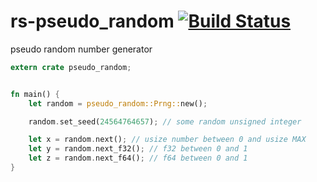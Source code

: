 rs-pseudo_random [![Build Status](https://travis-ci.org/nathanfaucett/rs-pseudo_random.svg?branch=master)](https://travis-ci.org/nathanfaucett/rs-pseudo_random)
=====
pseudo random number generator

```rust
extern crate pseudo_random;


fn main() {
    let random = pseudo_random::Prng::new();

    random.set_seed(24564764657); // some random unsigned integer

    let x = random.next(); // usize number between 0 and usize MAX
    let y = random.next_f32(); // f32 between 0 and 1
    let z = random.next_f64(); // f64 between 0 and 1
}

```
